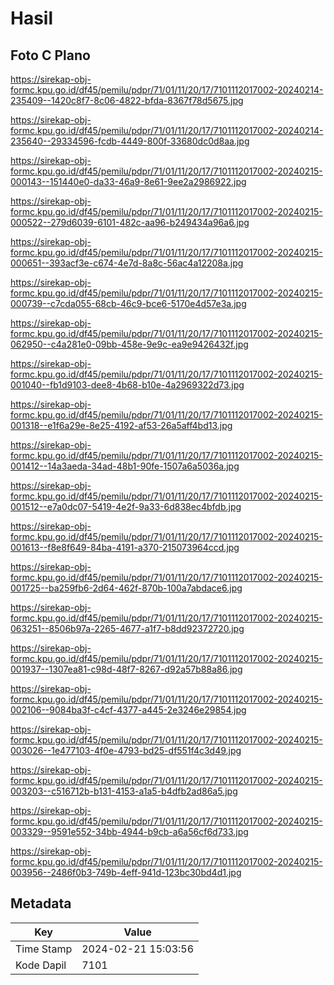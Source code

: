 # Hasil

## Foto C Plano

https://sirekap-obj-formc.kpu.go.id/df45/pemilu/pdpr/71/01/11/20/17/7101112017002-20240214-235409--1420c8f7-8c06-4822-bfda-8367f78d5675.jpg

https://sirekap-obj-formc.kpu.go.id/df45/pemilu/pdpr/71/01/11/20/17/7101112017002-20240214-235640--29334596-fcdb-4449-800f-33680dc0d8aa.jpg

https://sirekap-obj-formc.kpu.go.id/df45/pemilu/pdpr/71/01/11/20/17/7101112017002-20240215-000143--151440e0-da33-46a9-8e61-9ee2a2986922.jpg

https://sirekap-obj-formc.kpu.go.id/df45/pemilu/pdpr/71/01/11/20/17/7101112017002-20240215-000522--279d6039-6101-482c-aa96-b249434a96a6.jpg

https://sirekap-obj-formc.kpu.go.id/df45/pemilu/pdpr/71/01/11/20/17/7101112017002-20240215-000651--393acf3e-c674-4e7d-8a8c-56ac4a12208a.jpg

https://sirekap-obj-formc.kpu.go.id/df45/pemilu/pdpr/71/01/11/20/17/7101112017002-20240215-000739--c7cda055-68cb-46c9-bce6-5170e4d57e3a.jpg

https://sirekap-obj-formc.kpu.go.id/df45/pemilu/pdpr/71/01/11/20/17/7101112017002-20240215-062950--c4a281e0-09bb-458e-9e9c-ea9e9426432f.jpg

https://sirekap-obj-formc.kpu.go.id/df45/pemilu/pdpr/71/01/11/20/17/7101112017002-20240215-001040--fb1d9103-dee8-4b68-b10e-4a2969322d73.jpg

https://sirekap-obj-formc.kpu.go.id/df45/pemilu/pdpr/71/01/11/20/17/7101112017002-20240215-001318--e1f6a29e-8e25-4192-af53-26a5aff4bd13.jpg

https://sirekap-obj-formc.kpu.go.id/df45/pemilu/pdpr/71/01/11/20/17/7101112017002-20240215-001412--14a3aeda-34ad-48b1-90fe-1507a6a5036a.jpg

https://sirekap-obj-formc.kpu.go.id/df45/pemilu/pdpr/71/01/11/20/17/7101112017002-20240215-001512--e7a0dc07-5419-4e2f-9a33-6d838ec4bfdb.jpg

https://sirekap-obj-formc.kpu.go.id/df45/pemilu/pdpr/71/01/11/20/17/7101112017002-20240215-001613--f8e8f649-84ba-4191-a370-215073964ccd.jpg

https://sirekap-obj-formc.kpu.go.id/df45/pemilu/pdpr/71/01/11/20/17/7101112017002-20240215-001725--ba259fb6-2d64-462f-870b-100a7abdace6.jpg

https://sirekap-obj-formc.kpu.go.id/df45/pemilu/pdpr/71/01/11/20/17/7101112017002-20240215-063251--8506b97a-2265-4677-a1f7-b8dd92372720.jpg

https://sirekap-obj-formc.kpu.go.id/df45/pemilu/pdpr/71/01/11/20/17/7101112017002-20240215-001937--1307ea81-c98d-48f7-8267-d92a57b88a86.jpg

https://sirekap-obj-formc.kpu.go.id/df45/pemilu/pdpr/71/01/11/20/17/7101112017002-20240215-002106--9084ba3f-c4cf-4377-a445-2e3246e29854.jpg

https://sirekap-obj-formc.kpu.go.id/df45/pemilu/pdpr/71/01/11/20/17/7101112017002-20240215-003026--1e477103-4f0e-4793-bd25-df551f4c3d49.jpg

https://sirekap-obj-formc.kpu.go.id/df45/pemilu/pdpr/71/01/11/20/17/7101112017002-20240215-003203--c516712b-b131-4153-a1a5-b4dfb2ad86a5.jpg

https://sirekap-obj-formc.kpu.go.id/df45/pemilu/pdpr/71/01/11/20/17/7101112017002-20240215-003329--9591e552-34bb-4944-b9cb-a6a56cf6d733.jpg

https://sirekap-obj-formc.kpu.go.id/df45/pemilu/pdpr/71/01/11/20/17/7101112017002-20240215-003956--2486f0b3-749b-4eff-941d-123bc30bd4d1.jpg


## Metadata

| Key        | Value               |
| ---------- | ------------------- |
| Time Stamp | 2024-02-21 15:03:56 |
| Kode Dapil | 7101                |



